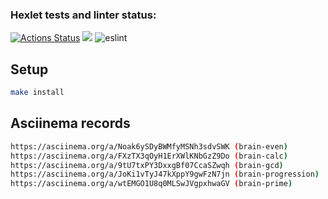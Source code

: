 ### Hexlet tests and linter status:
[![Actions Status](https://github.com/Voyager101pw/frontend-project-lvl1/workflows/hexlet-check/badge.svg)](https://github.com/Voyager101pw/frontend-project-lvl1/actions)
<a href="https://codeclimate.com/github/codeclimate/codeclimate/maintainability"><img src="https://api.codeclimate.com/v1/badges/a99a88d28ad37a79dbf6/maintainability" /></a>
![eslint](https://github.com/Voyager101pw/frontend-project-lvl1/actions/workflows/lintig.yml/badge.svg)

## Setup

```sh
make install
```

## Asciinema records

```sh
https://asciinema.org/a/Noak6ySDyBWMfyMSNh3sdvSWK (brain-even)
https://asciinema.org/a/FXzTX3qOyH1ErXWlKNbGzZ9Do (brain-calc)
https://asciinema.org/a/9tU7txPY3DxxgBf07CcaSZwqh (brain-gcd)
https://asciinema.org/a/JoKi1vTyJ47kXppY9gwFzN7jn (brain-progression)
https://asciinema.org/a/wtEMGO1U8q0MLSwJVgpxhwaGV (brain-prime)
```